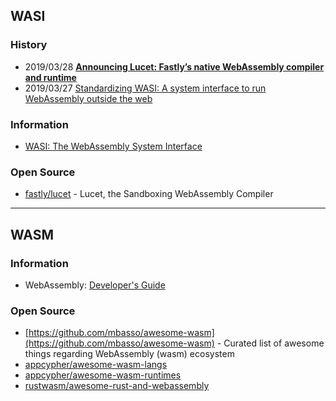 ## WASI

### History
- 2019/03/28 [**Announcing Lucet: Fastly’s native WebAssembly compiler and runtime**](https://www.fastly.com/blog/announcing-lucet-fastly-native-webassembly-compiler-runtime)
- 2019/03/27 [Standardizing WASI: A system interface to run WebAssembly outside the web](https://hacks.mozilla.org/2019/03/standardizing-wasi-a-webassembly-system-interface/)

### Information
- [WASI: The WebAssembly System Interface](https://wasi.dev/)


### Open Source
- [fastly/lucet](https://github.com/fastly/lucet) - Lucet, the Sandboxing WebAssembly Compiler


---
## WASM

### Information
- WebAssembly: [Developer's Guide](https://webassembly.org/getting-started/developers-guide/)

### Open Source
- [https://github.com/mbasso/awesome-wasm](https://github.com/mbasso/awesome-wasm) - Curated list of awesome things regarding WebAssembly (wasm) ecosystem
- [appcypher/awesome-wasm-langs](https://github.com/appcypher/awesome-wasm-langs)
- [appcypher/awesome-wasm-runtimes](https://github.com/appcypher/awesome-wasm-runtimes)
- [rustwasm/awesome-rust-and-webassembly](https://github.com/rustwasm/awesome-rust-and-webassembly)



